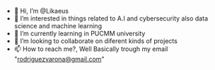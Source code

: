 - 👋 Hi, I’m @Likaeus
- 👀 I’m interested in things related to A.I and cybersecurity also data science and machine learning
- 🌱 I’m currently learning in PUCMM university
- 💞️ I’m looking to collaborate on diferent kinds of projects
- 📫 How to reach me?, Well Basically trough my email "rodriguezvarona@gmail.com"

<!---
Likaeus/Likaeus is a ✨ special ✨ repository because its `README.md` (this file) appears on your GitHub profile.
You can click the Preview link to take a look at your changes.
--->
